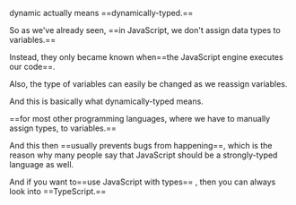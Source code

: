 
dynamic actually means ==dynamically-typed.==

So as we've already seen, ==in JavaScript, we don't assign data types to variables.==

Instead, they only became known when==the JavaScript engine executes our code==.

Also, the type of variables can easily be changed as we reassign variables.

And this is basically what dynamically-typed means.


==for most other programming languages, where we have to manually assign types, to variables.==

And this then ==usually prevents bugs from happening==, which is the reason why many people say that JavaScript should be a strongly-typed language as well.

And if you  want to==use JavaScript with types== , then you can always look into ==TypeScript.==